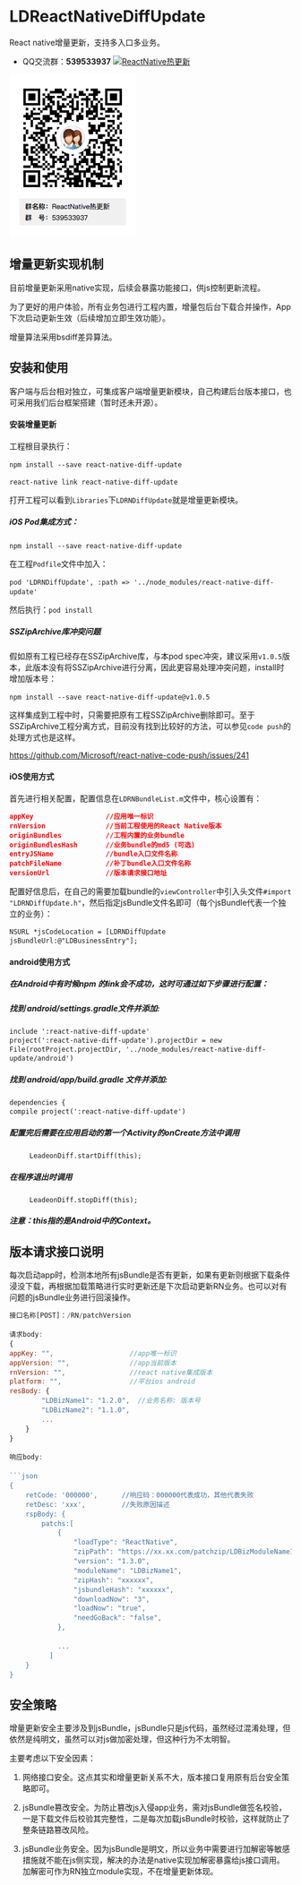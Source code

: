 # LDReactNativeDiffUpdate
React native增量更新，支持多入口多业务。

* QQ交流群：**539533937**  <a target="_blank" href="//shang.qq.com/wpa/qunwpa?idkey=310cb3000d666c23a0f3757a9d2a3548f0a83aecf2121a214790f96718f07157"><img border="0" src="//pub.idqqimg.com/wpa/images/group.png" alt="ReactNative热更新" title="ReactNative热更新"></a> 


![](./doc/image/ReactNativeDiffUpdate.png)



## 增量更新实现机制

目前增量更新采用native实现，后续会暴露功能接口，供js控制更新流程。

为了更好的用户体验，所有业务包进行工程内置，增量包后台下载合并操作，App下次启动更新生效（后续增加立即生效功能）。

增量算法采用bsdiff差异算法。

## 安装和使用

客户端与后台相对独立，可集成客户端增量更新模块，自己构建后台版本接口，也可采用我们后台框架搭建（暂时还未开源）。

#### 安装增量更新

工程根目录执行：

`npm install --save react-native-diff-update`

`react-native link react-native-diff-update`

打开工程可以看到`Libraries`下`LDRNDiffUpdate`就是增量更新模块。

##### iOS Pod集成方式：

`npm install --save react-native-diff-update`

在工程`Podfile`文件中加入：

`pod 'LDRNDiffUpdate', :path => '../node_modules/react-native-diff-update'`

然后执行：`pod install`

##### SSZipArchive库冲突问题

假如原有工程已经存在SSZipArchive库，与本pod spec冲突，建议采用`v1.0.5`版本，此版本没有将SSZipArchive进行分离，因此更容易处理冲突问题，install时增加版本号：

`npm install --save react-native-diff-update@v1.0.5`

这样集成到工程中时，只需要把原有工程SSZipArchive删除即可。至于SSZipArchive工程分离方式，目前没有找到比较好的方法，可以参见`code push`的处理方式也是这样。

<https://github.com/Microsoft/react-native-code-push/issues/241>

#### iOS使用方式

首先进行相关配置，配置信息在`LDRNBundleList.m`文件中，核心设置有：

```json
appKey                  //应用唯一标识
rnVersion               //当前工程使用的React Native版本
originBundles           //工程内置的业务bundle
originBundlesHash       //业务bundle的md5 (可选)
entryJSName             //bundle入口文件名称
patchFileName           //补丁bundle入口文件名称
versionUrl              //版本请求接口地址
```

配置好信息后，在自己的需要加载bundle的`viewController`中引入头文件`#import "LDRNDiffUpdate.h"`，然后指定jsBundle文件名即可（每个jsBundle代表一个独立的业务）：

```OC
NSURL *jsCodeLocation = [LDRNDiffUpdate jsBundleUrl:@"LDBusinessEntry"];
```

#### android使用方式
##### 在Android中有时候npm 的link会不成功，这时可通过如下步骤进行配置：
##### 找到 android/settings.gradle文件并添加:
```
include ':react-native-diff-update'
project(':react-native-diff-update').projectDir = new File(rootProject.projectDir, '../node_modules/react-native-diff-update/android')
```
##### 找到 android/app/build.gradle 文件并添加:
```
dependencies {
compile project(':react-native-diff-update')
```
##### 配置完后需要在应用启动的第一个Activity的onCreate方法中调用
         LeadeonDiff.startDiff(this);
##### 在程序退出时调用  
         LeadeonDiff.stopDiff(this);
##### 注意：this指的是Android中的Context。



## 版本请求接口说明

每次启动app时，检测本地所有jsBundle是否有更新，如果有更新则根据下载条件浸没下载，再根据加载策略进行实时更新还是下次启动更新RN业务。也可以对有问题的jsBundle业务进行回滚操作。

```js
接口名称[POST]：/RN/patchVersion

请求body:
{
appKey: "",                   //app唯一标识
appVersion: "",               //app当前版本
rnVersion: "",                //react native集成版本
platform: "",                 //平台ios android
resBody: { 
        "LDBizName1": "1.2.0",  //业务名称: 版本号
        "LDBizName2": "1.1.0", 
        ...
    } 
}

响应body:

```json
{
    retCode: '000000',      //响应码：000000代表成功，其他代表失败
    retDesc: 'xxx',         //失败原因描述
    rspBody: {
        patchs:[   
            { 
                "loadType": "ReactNative",                                       //业务类型：ReactNative、HybridApp
                "zipPath": "https://xx.xx.com/patchzip/LDBizModuleName1.zip",   //下载路径
                "version": "1.3.0",                                               //业务版本号
                "moduleName": "LDBizName1",                                     //jsBundle名称
                "zipHash": "xxxxxx",                                            //zip文件md5值
                "jsbundleHash": "xxxxxx",                                       //差异合并后js文件md5值
                "downloadNow": "3",                                             //0：总是下载, 1:wifi下载，2: 4g和wifi下载
                "loadNow": "true",                                              //true:即刻更新，false:下次启动更新
                "needGoBack": "false",                                          //是否需要回退版本
            },

            ...
          ]
    }
}

```

## 安全策略

增量更新安全主要涉及到jsBundle，jsBundle只是js代码，虽然经过混淆处理，但依然是纯明文，虽然可以对js做加密处理，但这种行为不太明智。

主要考虑以下安全因素：

1. 网络接口安全。这点其实和增量更新关系不大，版本接口复用原有后台安全策略即可。

2. jsBundle篡改安全。为防止篡改js入侵app业务，需对jsBundle做签名校验，一是下载文件后校验其完整性，二是每次加载jsBundle时校验，这样就防止了整条链路篡改风险。

3. jsBundle业务安全。因为jsBundle是明文，所以业务中需要进行加解密等敏感措施就不能在js侧实现，解决的办法是native实现加解密暴露给js接口调用。加解密可作为RN独立module实现，不在增量更新体现。




